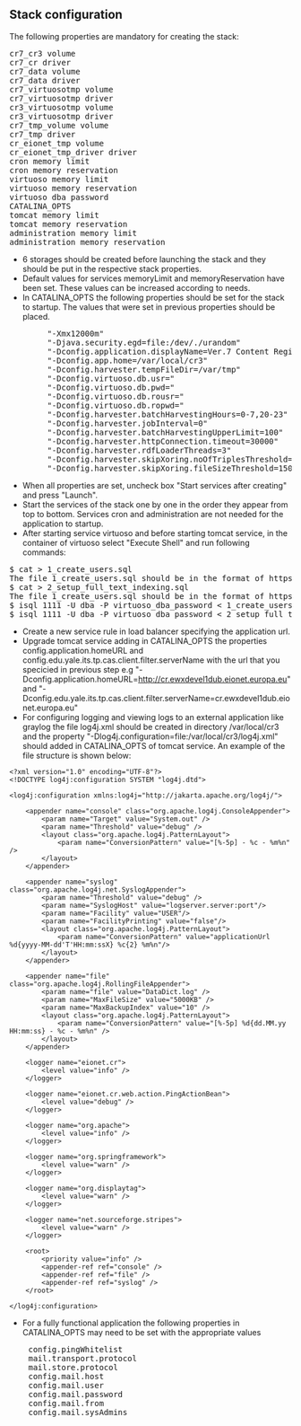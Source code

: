 ## Stack configuration

The following properties are mandatory for creating the stack:
<pre>
cr7_cr3 volume
cr7_cr driver
cr7_data volume
cr7_data driver
cr7_virtuosotmp volume
cr7_virtuosotmp driver
cr3_virtuosotmp volume
cr3_virtuosotmp driver
cr7_tmp_volume volume
cr7_tmp driver
cr_eionet_tmp volume
cr_eionet_tmp_driver driver
cron memory limit
cron memory reservation
virtuoso memory limit
virtuoso memory reservation
virtuoso dba password
CATALINA_OPTS
tomcat memory limit
tomcat memory reservation
administration memory limit
administration memory reservation
</pre>

- 6 storages should be created before launching the stack and they should be put in the respective stack properties.
- Default values for services memoryLimit and memoryReservation have been set. These values can be increased according to needs. 
- In CATALINA_OPTS the following properties should be set for the stack to startup. The values that were set in previous properties should be placed.
<pre>
        "-Xmx12000m"
        "-Djava.security.egd=file:/dev/./urandom"
        "-Dconfig.application.displayName=Ver.7 Content Registry"
        "-Dconfig.app.home=/var/local/cr3"
        "-Dconfig.harvester.tempFileDir=/var/tmp"
        "-Dconfig.virtuoso.db.usr="
        "-Dconfig.virtuoso.db.pwd="
        "-Dconfig.virtuoso.db.rousr="
        "-Dconfig.virtuoso.db.ropwd="
        "-Dconfig.harvester.batchHarvestingHours=0-7,20-23"
        "-Dconfig.harvester.jobInterval=0"
        "-Dconfig.harvester.batchHarvestingUpperLimit=100"
        "-Dconfig.harvester.httpConnection.timeout=30000"
        "-Dconfig.harvester.rdfLoaderThreads=3"
        "-Dconfig.harvester.skipXoring.noOfTriplesThreshold=3000000"
        "-Dconfig.harvester.skipXoring.fileSizeThreshold=150000000"
</pre>

- When all properties are set, uncheck box "Start services after creating" and press "Launch". 
- Start the services of the stack one by one in the order they appear from top to bottom. Services cron and administration are not needed for the application to startup.
- After starting service virtuoso and before starting tomcat service, in the container of virtuoso select "Execute Shell" and run following commands:
<pre>
$ cat > 1_create_users.sql
The file 1_create_users.sql should be in the format of https://github.com/eea/eionet.contreg/blob/master/sql/virtuoso/install/1_create_users.sql, where you will set your own passwords for users
$ cat > 2_setup_full_text_indexing.sql
The file 1_create_users.sql should be in the format of https://github.com/eea/eionet.contreg/blob/master/sql/virtuoso/install/2_setup_full_text_indexing.sql
$ isql 1111 -U dba -P virtuoso_dba_password < 1_create_users.sql, where virtuoso_dba_password is the "virtuoso dba password" you set while creating the stack
$ isql 1111 -U dba -P virtuoso_dba_password < 2_setup_full_text_indexing.sql
</pre>
- Create a new service rule in load balancer specifying the application url.
- Upgrade tomcat service adding in CATALINA_OPTS the properties config.application.homeURL and config.edu.yale.its.tp.cas.client.filter.serverName with the url that you specicied in previous step e.g "-Dconfig.application.homeURL=http://cr.ewxdevel1dub.eionet.europa.eu" and "-Dconfig.edu.yale.its.tp.cas.client.filter.serverName=cr.ewxdevel1dub.eionet.europa.eu"
- For configuring logging and viewing logs to an external application like graylog the file log4j.xml should be created in directory /var/local/cr3 and the property "-Dlog4j.configuration=file:/var/local/cr3/log4j.xml" should added in CATALINA_OPTS of tomcat service. An example of the file structure is shown below:

~~~
<?xml version="1.0" encoding="UTF-8"?>
<!DOCTYPE log4j:configuration SYSTEM "log4j.dtd">

<log4j:configuration xmlns:log4j="http://jakarta.apache.org/log4j/">

    <appender name="console" class="org.apache.log4j.ConsoleAppender">
        <param name="Target" value="System.out" />
        <param name="Threshold" value="debug" />
        <layout class="org.apache.log4j.PatternLayout">
            <param name="ConversionPattern" value="[%-5p] - %c - %m%n" />
        </layout>
    </appender>

    <appender name="syslog" class="org.apache.log4j.net.SyslogAppender">
        <param name="Threshold" value="debug" />
        <param name="SyslogHost" value="logserver.server:port"/>
        <param name="Facility" value="USER"/>
        <param name="FacilityPrinting" value="false"/>
        <layout class="org.apache.log4j.PatternLayout">
            <param name="ConversionPattern" value="applicationUrl %d{yyyy-MM-dd'T'HH:mm:ssX} %c{2} %m%n"/>
        </layout>
    </appender>

    <appender name="file" class="org.apache.log4j.RollingFileAppender">
        <param name="file" value="DataDict.log" />
        <param name="MaxFileSize" value="5000KB" />
        <param name="MaxBackupIndex" value="10" />
        <layout class="org.apache.log4j.PatternLayout">
            <param name="ConversionPattern" value="[%-5p] %d{dd.MM.yy HH:mm:ss} - %c - %m%n" />
        </layout>
    </appender>

    <logger name="eionet.cr">
        <level value="info" />
    </logger>

    <logger name="eionet.cr.web.action.PingActionBean">
        <level value="debug" />
    </logger>

    <logger name="org.apache">
        <level value="info" />
    </logger>

    <logger name="org.springframework">
        <level value="warn" />
    </logger>

    <logger name="org.displaytag">
        <level value="warn" />
    </logger>

    <logger name="net.sourceforge.stripes">
        <level value="warn" />
    </logger>

    <root>
        <priority value="info" />
        <appender-ref ref="console" />
        <appender-ref ref="file" />
        <appender-ref ref="syslog" />
    </root>

</log4j:configuration>
~~~

- For a fully functional application the following properties in CATALINA_OPTS may need to be set with the appropriate values
<pre>
    config.pingWhitelist
    mail.transport.protocol
    mail.store.protocol
    config.mail.host
    config.mail.user
    config.mail.password
    config.mail.from
    config.mail.sysAdmins
</pre>